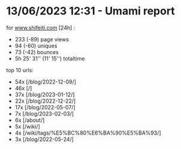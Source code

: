 # 13/06/2023 12:31 - Umami report
for www.shifeiti.com [24h] :

 - 233 (-89) page views
 - 94 (-60) uniques
 - 73 (-42) bounces
 - 5h 25' 31'' (11' 15'') totaltime


top 10 urls:
 - 54x [/blog/2022-12-09/]
 - 46x [/]
 - 37x [/blog/2023-01-12/]
 - 22x [/blog/2022-12-22/]
 - 17x [/blog/2022-05-07/]
 - 7x [/blog/2023-02-03/]
 - 6x [/about/]
 - 5x [/wiki/]
 - 4x [/wiki/tags/%E5%BC%80%E6%BA%90%E5%BA%93/]
 - 3x [/blog/2022-05-24/]


